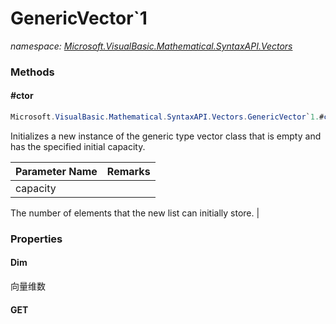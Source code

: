 ﻿# GenericVector`1
_namespace: [Microsoft.VisualBasic.Mathematical.SyntaxAPI.Vectors](./index.md)_





### Methods

#### #ctor
```csharp
Microsoft.VisualBasic.Mathematical.SyntaxAPI.Vectors.GenericVector`1.#ctor(System.Int32)
```
Initializes a new instance of the generic type vector class that
 is empty and has the specified initial capacity.

|Parameter Name|Remarks|
|--------------|-------|
|capacity|
 The number of elements that the new list can initially store.
 |



### Properties

#### Dim
向量维数
#### GET

